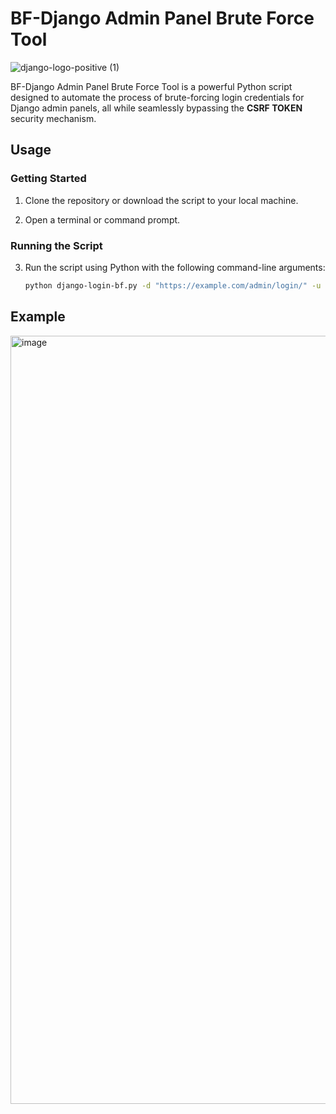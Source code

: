 # BF-Django Admin Panel Brute Force Tool
![django-logo-positive (1)](https://github.com/Wh02m1/Django-Login-BrouteForce/assets/21974999/7cc1e809-31af-453e-9bef-8649d9ebb59e)

BF-Django Admin Panel Brute Force Tool is a powerful Python script designed to automate the process of brute-forcing login credentials for Django admin panels, all while seamlessly bypassing the **CSRF TOKEN** security mechanism.

## Usage

### Getting Started

1. Clone the repository or download the script to your local machine.

2. Open a terminal or command prompt.

### Running the Script

3. Run the script using Python with the following command-line arguments:

   ```bash
   python django-login-bf.py -d "https://example.com/admin/login/" -u "USERNAME" -w wordlist.txt
## Example 
<img width="1229" alt="image" src="https://github.com/Wh02m1/Django-Login-BrouteForce/assets/21974999/b9f4363a-3831-4b3f-b2c9-d4806f044300">
